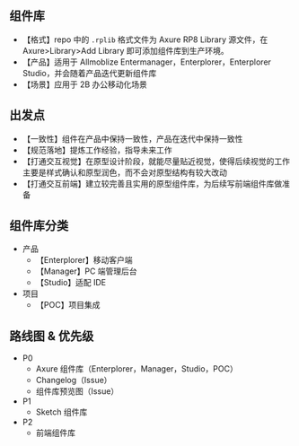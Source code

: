 ## 组件库

- 【格式】repo 中的 `.rplib` 格式文件为 Axure RP8 Library 源文件，在 Axure>Library>Add Library 即可添加组件库到生产环境。
- 【产品】适用于 Allmoblize Entermanager，Enterplorer，Enterplorer Studio，并会随着产品迭代更新组件库
- 【场景】应用于 2B 办公移动化场景

## 出发点

- 【一致性】组件在产品中保持一致性，产品在迭代中保持一致性
- 【规范落地】提炼工作经验，指导未来工作
- 【打通交互视觉】在原型设计阶段，就能尽量贴近视觉，使得后续视觉的工作主要是样式确认和原型润色，而不会对原型结构有较大改动
- 【打通交互前端】建立较完善且实用的原型组件库，为后续写前端组件库做准备

## 组件库分类

- 产品
    - 【Enterplorer】移动客户端
    - 【Manager】PC 端管理后台
    - 【Studio】适配 IDE
- 项目
    - 【POC】项目集成

## 路线图 & 优先级

- P0
    - Axure 组件库（Enterplorer，Manager，Studio，POC）
    - Changelog（Issue）
    - 组件库预览图（Issue）
- P1
    - Sketch 组件库
- P2
    - 前端组件库
